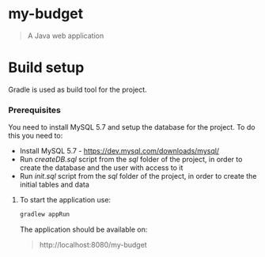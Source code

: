 # my-budget

> A Java web application

# Build setup

Gradle is used as build tool for the project.

### Prerequisites

You need to install MySQL 5.7 and setup the database for the project. To do this you need to:

- Install MySQL 5.7 - https://dev.mysql.com/downloads/mysql/
- Run *createDB.sql* script from the *sql* folder of the project, in order to create the database and the user with access to it
- Run *init.sql* script from the *sql* folder of the project, in order to create the initial tables and data

1. To start the application use:
    ``` bash
    gradlew appRun
    ```
    The application should be available on: 
    > http://localhost:8080/my-budget